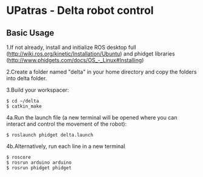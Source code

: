 UPatras - Delta robot control
=============

## Basic Usage

1.If not already, install  and initialize ROS desktop full (http://wiki.ros.org/kinetic/Installation/Ubuntu) and phidget libraries (http://www.phidgets.com/docs/OS_-_Linux#Installing)

2.Create a folder named "delta" in your home directory and copy the folders into delta folder.

3.Build your workspacer:

    $ cd ∼/delta    
    $ catkin_make    

4a.Run the launch file (a new terminal will be opened where you can interact and control the movement of the robot):

    $ roslaunch phidget delta.launch
    
    
4b.Alternatively, run each line in a new terminal

    $ roscore    
    $ rosrun arduino arduino
    $ rosrun phidget phidget

